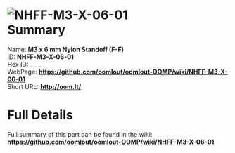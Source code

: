 
![NHFF-M3-X-06-01](https://github.com/oomlout/oomlout-OOMP/blob/master/parts/NHFF-M3-X-06-01/NHFF-M3-X-06-01_420.jpg)   
Summary
=================
  
Name: __M3 x 6 mm Nylon Standoff (F-F)__    
ID: __NHFF-M3-X-06-01__   
Hex ID: ____   
WebPage: __https://github.com/oomlout/oomlout-OOMP/wiki/NHFF-M3-X-06-01__   
Short URL: __http://oom.lt/__   

Full Details
==========================
Full summary of this part can be found in the wiki:   
__https://github.com/oomlout/oomlout-OOMP/wiki/NHFF-M3-X-06-01__    

